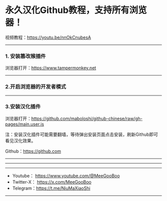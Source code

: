 # 永久汉化Github教程，支持所有浏览器！

视频教程：https://youtu.be/nnOkCnubesA

****



### 1. 安装篡改猴插件

浏览器打开：https://www.tampermonkey.net

****

### 2.开启浏览器的开发者模式

****

### 3.安装汉化插件

浏览器打开：https://github.com/maboloshi/github-chinese/raw/gh-pages/main.user.js

注：安装汉化插件可能需要翻墙，等待弹出安装页面点击安装，刷新Github即可看见汉化效果。

Github：https://github.com

****

















****



****

- Youtube：  https://www.youtube.com/@MeeGooBoo
- Twitter-X：  https://x.com/MeeGooBoo
- Telegram：https://t.me/NiuMaXiaoShi


****



